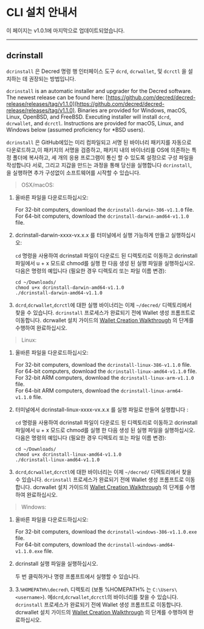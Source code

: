 # CLI 설치 안내서  

이 페이지는 v1.0.1에 마지막으로 업데이트되었습니다.

---

## dcrinstall 

`dcrinstall` 은 Decred 명령 행 인터페이스 도구 `dcrd`, `dcrwallet`, 및 `dcrctl` 을 설치하는 데 권장되는 방법입니다.

`dcrinstall` is an automatic installer and upgrader for the Decred software. The newest release can be found here: [https://github.com/decred/decred-release/releases/tag/v1.1.0](https://github.com/decred/decred-release/releases/tag/v1.1.0). Binaries are provided for Windows, macOS, Linux, OpenBSD, and FreeBSD. Executing installer will install `dcrd`, `dcrwallet`, and `dcrctl`. Instructions are provided for macOS, Linux, and Windows below (assumed proficiency for *BSD users).

`dcrinstall` 은 GitHub에있는 미리 컴파일되고 서명 된 바이너리 패키지를 자동으로 다운로드하고,이 패키지의 서명을 검증하고, 패키지 내의 바이너리를 OS에 의존하는 특정 폴더에 복사하고, 세 개의 응용 프로그램이 통신 할 수 있도록 설정으로 구성 파일을 작성합니다 서로, 그리고 지갑을 만드는 과정을 통해 당신을 실행합니다 `dcrinstall`, 을 실행하면 추가 구성없이 소프트웨어를 시작할 수 있습니다.

> OSX/macOS:

1. 올바른 파일을 다운로드하십시오:

    For 32-bit computers, download the `dcrinstall-darwin-386-v1.1.0` file. <br />
    For 64-bit computers, download the `dcrinstall-darwin-amd64-v1.1.0` file.

2. dcrinstall-darwin-xxxx-vx.x.x 를 터미널에서 실행 가능하게 만들고 실행하십시오:

    `cd` 명령을 사용하여 dcrinstall 파일이 다운로드 된 디렉토리로 이동하고 dcrinstall 파일에서 u + x 모드로 chmod를 실행 한 다음 생성 된 실행 파일을 실행하십시오. 다음은 명령의 예입니다 (필요한 경우 디렉토리 또는 파일 이름 변경):
    
    `cd ~/Downloads/` <br />
    `chmod u+x dcrinstall-darwin-amd64-v1.1.0` <br />
    `./dcrinstall-darwin-amd64-v1.1.0`
    
3. `dcrd`,`dcrwallet`,`dcrctl`에 대한 실행 바이너리는 이제 `~/decred/` 디렉토리에서 찾을 수 있습니다. `dcrinstall` 프로세스가 완료되기 전에 Wallet 생성 프롬프트로 이동합니다. dcrwallet 설치 가이드의 [Wallet Creation Walkthrough](/getting-started/user-guides/dcrwallet-setup.md#wallet-creation-walkthrough) 의 단계를 수행하여 완료하십시오.

> Linux:

1. 올바른 파일을 다운로드하십시오:

    For 32-bit computers, download the `dcrinstall-linux-386-v1.1.0` file. <br />
    For 64-bit computers, download the `dcrinstall-linux-amd64-v1.1.0` file. <br />
    For 32-bit ARM computers, download the `dcrinstall-linux-arm-v1.1.0` file. <br />
    For 64-bit ARM computers, download the `dcrinstall-linux-arm64-v1.1.0` file.

2. 터미널에서 dcrinstall-linux-xxxx-vx.x.x 를 실행 파일로 만들어 실행합니다 :

    `cd` 명령을 사용하여 dcrinstall 파일이 다운로드 된 디렉토리로 이동하고 dcrinstall 파일에서 u + x 모드로 chmod를 실행 한 다음 생성 된 실행 파일을 실행하십시오. 다음은 명령의 예입니다 (필요한 경우 디렉토리 또는 파일 이름 변경):
    
    `cd ~/Downloads/` <br />
    `chmod u+x dcrinstall-linux-amd64-v1.1.0` <br />
    `./dcrinstall-linux-amd64-v1.1.0`
    
3. `dcrd`,`dcrwallet`,`dcrctl`에 대한 바이너리는 이제 `~/decred/` 디렉토리에서 찾을 수 있습니다. `dcrinstall` 프로세스가 완료되기 전에 Wallet 생성 프롬프트로 이동합니다. dcrwallet 설치 가이드의 [Wallet Creation Walkthrough](/getting-started/user-guides/dcrwallet-setup.md#wallet-creation-walkthrough) 의 단계를 수행하여 완료하십시오.

> Windows:

1. 올바른 파일을 다운로드하십시오:

    For 32-bit computers, download the `dcrinstall-windows-386-v1.1.0.exe` file. <br />
    For 64-bit computers, download the `dcrinstall-windows-amd64-v1.1.0.exe` file. <br />

2.  dcrinstall 실행 파일을 실행하십시오.

    두 번 클릭하거나 명령 프롬프트에서 실행할 수 있습니다. 
    
3. 3.`%HOMEPATH%\decred\` 디렉토리 (보통 %HOMEPATH% 는 `C:\Users\<username>`). 에`dcrd`,`dcrwallet`,`dcrctl`의 바이너리를 찾을 수 있습니다. `dcrinstall` 프로세스가 완료되기 전에 Wallet 생성 프롬프트로 이동합니다. dcrwallet 설치 가이드의 [Wallet Creation Walkthrough](/getting-started/user-guides/dcrwallet-setup.md#wallet-creation-walkthrough) 의 단계를 수행하여 완료하십시오.
